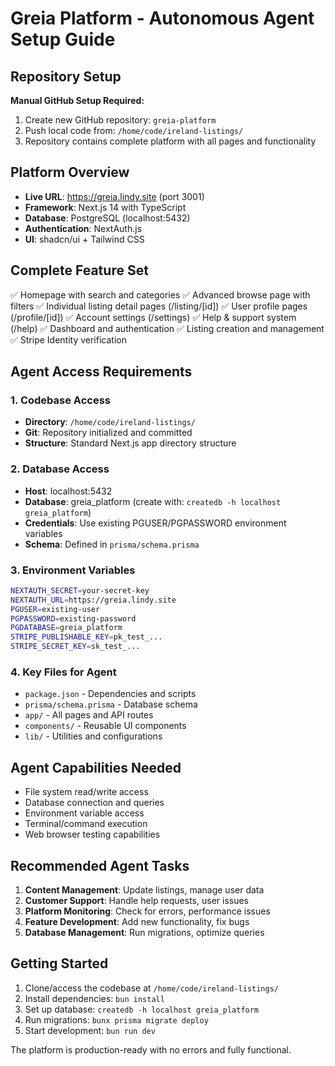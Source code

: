 # Greia Platform - Autonomous Agent Setup Guide

## Repository Setup
**Manual GitHub Setup Required:**
1. Create new GitHub repository: `greia-platform`
2. Push local code from: `/home/code/ireland-listings/`
3. Repository contains complete platform with all pages and functionality

## Platform Overview
- **Live URL**: https://greia.lindy.site (port 3001)
- **Framework**: Next.js 14 with TypeScript
- **Database**: PostgreSQL (localhost:5432)
- **Authentication**: NextAuth.js
- **UI**: shadcn/ui + Tailwind CSS

## Complete Feature Set
✅ Homepage with search and categories
✅ Advanced browse page with filters
✅ Individual listing detail pages (/listing/[id])
✅ User profile pages (/profile/[id])
✅ Account settings (/settings)
✅ Help & support system (/help)
✅ Dashboard and authentication
✅ Listing creation and management
✅ Stripe Identity verification

## Agent Access Requirements

### 1. Codebase Access
- **Directory**: `/home/code/ireland-listings/`
- **Git**: Repository initialized and committed
- **Structure**: Standard Next.js app directory structure

### 2. Database Access
- **Host**: localhost:5432
- **Database**: greia_platform (create with: `createdb -h localhost greia_platform`)
- **Credentials**: Use existing PGUSER/PGPASSWORD environment variables
- **Schema**: Defined in `prisma/schema.prisma`

### 3. Environment Variables
```bash
NEXTAUTH_SECRET=your-secret-key
NEXTAUTH_URL=https://greia.lindy.site
PGUSER=existing-user
PGPASSWORD=existing-password
PGDATABASE=greia_platform
STRIPE_PUBLISHABLE_KEY=pk_test_...
STRIPE_SECRET_KEY=sk_test_...
```

### 4. Key Files for Agent
- `package.json` - Dependencies and scripts
- `prisma/schema.prisma` - Database schema
- `app/` - All pages and API routes
- `components/` - Reusable UI components
- `lib/` - Utilities and configurations

## Agent Capabilities Needed
- File system read/write access
- Database connection and queries
- Environment variable access
- Terminal/command execution
- Web browser testing capabilities

## Recommended Agent Tasks
1. **Content Management**: Update listings, manage user data
2. **Customer Support**: Handle help requests, user issues
3. **Platform Monitoring**: Check for errors, performance issues
4. **Feature Development**: Add new functionality, fix bugs
5. **Database Management**: Run migrations, optimize queries

## Getting Started
1. Clone/access the codebase at `/home/code/ireland-listings/`
2. Install dependencies: `bun install`
3. Set up database: `createdb -h localhost greia_platform`
4. Run migrations: `bunx prisma migrate deploy`
5. Start development: `bun run dev`

The platform is production-ready with no errors and fully functional.
